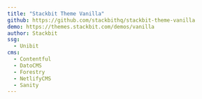 ```yaml
---
title: "Stackbit Theme Vanilla"
github: https://github.com/stackbithq/stackbit-theme-vanilla
demo: https://themes.stackbit.com/demos/vanilla
author: Stackbit
ssg:
  - Unibit
cms:
  - Contentful
  - DatoCMS
  - Forestry
  - NetlifyCMS
  - Sanity
---
```

